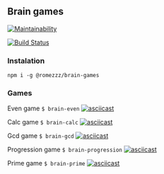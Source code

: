 ## Brain games

[![Maintainability](https://api.codeclimate.com/v1/badges/062337c1492581eedd93/maintainability)](https://codeclimate.com/github/Romez/backend-project-lvl1/maintainability)

[![Build Status](https://travis-ci.com/Romez/backend-project-lvl1.svg?branch=master)](https://travis-ci.com/Romez/backend-project-lvl1)

### Instalation
```npm i -g @romezzz/brain-games```

### Games

Even game ```$ brain-even```
[![asciicast](https://asciinema.org/a/QpRMToYrJaO9y7IfQIwkJDw6o.svg)](https://asciinema.org/a/QpRMToYrJaO9y7IfQIwkJDw6o)

Calc game ```$ brain-calc```
[![asciicast](https://asciinema.org/a/261760.svg)](https://asciinema.org/a/261760)

Gcd game ```$ brain-gcd```
[![asciicast](https://asciinema.org/a/261765.svg)](https://asciinema.org/a/261765)

Progression game ```$ brain-progression```
[![asciicast](https://asciinema.org/a/261797.svg)](https://asciinema.org/a/261797)

Prime game ```$ brain-prime```
[![asciicast](https://asciinema.org/a/261809.svg)](https://asciinema.org/a/261809)

